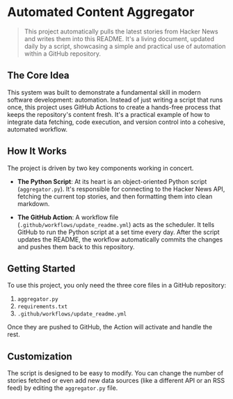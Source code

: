 # Automated Content Aggregator

> This project automatically pulls the latest stories from Hacker News and writes them into this README. It's a living document, updated daily by a script, showcasing a simple and practical use of automation within a GitHub repository.

## The Core Idea

This system was built to demonstrate a fundamental skill in modern software development: automation. Instead of just writing a script that runs once, this project uses GitHub Actions to create a hands-free process that keeps the repository's content fresh. It's a practical example of how to integrate data fetching, code execution, and version control into a cohesive, automated workflow.

## How It Works

The project is driven by two key components working in concert.

* **The Python Script**: At its heart is an object-oriented Python script (`aggregator.py`). It's responsible for connecting to the Hacker News API, fetching the current top stories, and then formatting them into clean markdown.

* **The GitHub Action**: A workflow file (`.github/workflows/update_readme.yml`) acts as the scheduler. It tells GitHub to run the Python script at a set time every day. After the script updates the README, the workflow automatically commits the changes and pushes them back to this repository.

## Getting Started

To use this project, you only need the three core files in a GitHub repository:

1.  `aggregator.py`
2.  `requirements.txt`
3.  `.github/workflows/update_readme.yml`

Once they are pushed to GitHub, the Action will activate and handle the rest.

## Customization

The script is designed to be easy to modify. You can change the number of stories fetched or even add new data sources (like a different API or an RSS feed) by editing the `aggregator.py` file.
